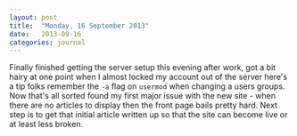 ```yaml
---
layout: post
title:  "Monday, 16 September 2013"
date:   2013-09-16
categories: journal
---
```


Finally finished getting the server setup this evening after work, got a bit hairy
at one point when I almost locked my account out of the server here's a tip folks
remember the `-a` flag on `usermod` when changing a users groups. Now that's all
sorted found my first major issue with the new site - when there are no articles
to display then the front page bails pretty hard. Next step is to get that initial
article written up so that the site can become live or at least less broken.
